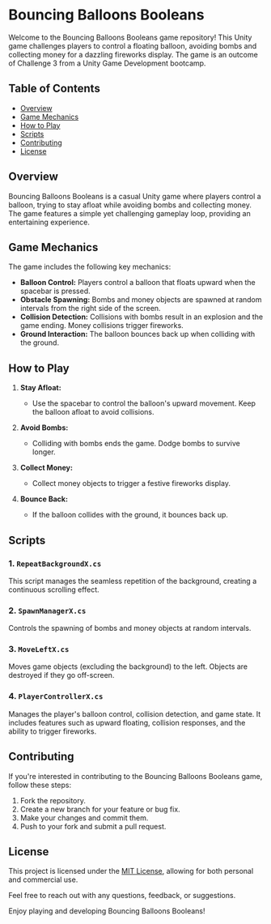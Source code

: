 # Bouncing Balloons Booleans

Welcome to the Bouncing Balloons Booleans game repository! This Unity game challenges players to control a floating balloon, avoiding bombs and collecting money for a dazzling fireworks display. The game is an outcome of Challenge 3 from a Unity Game Development bootcamp.

## Table of Contents

- [Overview](#overview)
- [Game Mechanics](#game-mechanics)
- [How to Play](#how-to-play)
- [Scripts](#scripts)
- [Contributing](#contributing)
- [License](#license)

## Overview

Bouncing Balloons Booleans is a casual Unity game where players control a balloon, trying to stay afloat while avoiding bombs and collecting money. The game features a simple yet challenging gameplay loop, providing an entertaining experience.

## Game Mechanics

The game includes the following key mechanics:

- **Balloon Control:** Players control a balloon that floats upward when the spacebar is pressed.
- **Obstacle Spawning:** Bombs and money objects are spawned at random intervals from the right side of the screen.
- **Collision Detection:** Collisions with bombs result in an explosion and the game ending. Money collisions trigger fireworks.
- **Ground Interaction:** The balloon bounces back up when colliding with the ground.

## How to Play

1. **Stay Afloat:**
   - Use the spacebar to control the balloon's upward movement. Keep the balloon afloat to avoid collisions.

2. **Avoid Bombs:**
   - Colliding with bombs ends the game. Dodge bombs to survive longer.

3. **Collect Money:**
   - Collect money objects to trigger a festive fireworks display.

4. **Bounce Back:**
   - If the balloon collides with the ground, it bounces back up.

## Scripts

### 1. `RepeatBackgroundX.cs`

This script manages the seamless repetition of the background, creating a continuous scrolling effect.

### 2. `SpawnManagerX.cs`

Controls the spawning of bombs and money objects at random intervals.

### 3. `MoveLeftX.cs`

Moves game objects (excluding the background) to the left. Objects are destroyed if they go off-screen.

### 4. `PlayerControllerX.cs`

Manages the player's balloon control, collision detection, and game state. It includes features such as upward floating, collision responses, and the ability to trigger fireworks.

## Contributing

If you're interested in contributing to the Bouncing Balloons Booleans game, follow these steps:

1. Fork the repository.
2. Create a new branch for your feature or bug fix.
3. Make your changes and commit them.
4. Push to your fork and submit a pull request.

## License

This project is licensed under the [MIT License](LICENSE), allowing for both personal and commercial use.

Feel free to reach out with any questions, feedback, or suggestions.

Enjoy playing and developing Bouncing Balloons Booleans!
